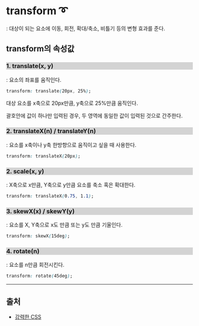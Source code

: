 # transform :curly_loop:

: 대상이 되는 요소에 이동, 회전, 확대/축소, 비틀기 등의 변형 효과를 준다.

## transform의 속성값

<h3 style="background: lightgrey"> 1. translate(x, y) </h3>
: 요소의 좌표를 움직인다.

```css
transform: translate(20px, 25%);
```

대상 요소를 x축으로 20px만큼, y축으로 25%만큼 움직인다.

괄호안에 값이 하나만 입력된 경우, 두 영역에 동일한 값이 입력된 것으로 간주한다.

<h3 style="background: lightgrey"> 2. translateX(n) / translateY(n) </h3>

: 요소를 x축이나 y축 한방향으로 움직이고 싶을 때 사용한다.

```css
transform: translateX(20px);
```

<h3 style="background: lightgrey"> 2. scale(x, y) </h3>

: X축으로 x만큼, Y축으로 y만큼 요소를 축소 혹은 확대한다.

```css
transform: translateX(0.75, 1.1);
```

<h3 style="background: lightgrey"> 3. skewX(x) / skewY(y) </h3>

: 요소를 X, Y축으로 x도 만큼 또는 y도 만큼 기울인다.

```css
transform: skewX(15deg);
```

<h3 style="background: lightgrey"> 4. rotate(n) </h3>

: 요소를 n만큼 회전시킨다.

```css
transform: rotate(45deg);
```

---

## 출처

- [강력한 CSS](https://www.inflearn.com/course/%EA%B0%95%EB%A0%A5-css-%EC%BD%94%EB%93%9C%EC%BA%A0%ED%94%84/unit/135394)
